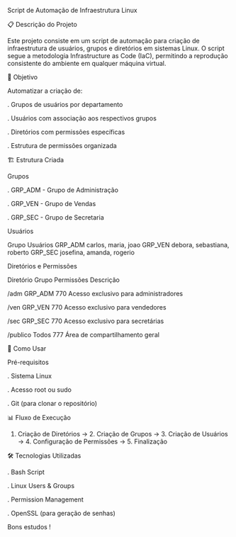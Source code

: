 Script de Automação de Infraestrutura Linux

📋 Descrição do Projeto

Este projeto consiste em um script de automação para criação de infraestrutura de usuários, grupos e diretórios em sistemas Linux. O script segue a metodologia Infrastructure as Code (IaC), permitindo a reprodução consistente do ambiente em qualquer máquina virtual.

🎯 Objetivo

Automatizar a criação de:

. Grupos de usuários por departamento

. Usuários com associação aos respectivos grupos

. Diretórios com permissões específicas

. Estrutura de permissões organizada

🏗️ Estrutura Criada

Grupos

. GRP_ADM - Grupo de Administração

. GRP_VEN - Grupo de Vendas

. GRP_SEC - Grupo de Secretaria

Usuários

Grupo           Usuários
GRP_ADM         carlos, maria, joao
GRP_VEN         debora, sebastiana, roberto
GRP_SEC         josefina, amanda, rogerio

Diretórios e Permissões

Diretório       Grupo	    Permissões      Descrição

/adm            GRP_ADM	   770            Acesso exclusivo para administradores

/ven            GRP_VEN	   770            Acesso exclusivo para vendedores

/sec            GRP_SEC    770            Acesso exclusivo para secretárias

/publico         Todos     777            Área de compartilhamento geral

🚀 Como Usar

Pré-requisitos

. Sistema Linux

. Acesso root ou sudo

. Git (para clonar o repositório)


📊 Fluxo de Execução

1. Criação de Diretórios → 2. Criação de Grupos → 3. Criação de Usuários → 4. Configuração de Permissões → 5. Finalização

🛠️ Tecnologias Utilizadas

. Bash Script

. Linux Users & Groups

. Permission Management

. OpenSSL (para geração de senhas)

Bons estudos !
